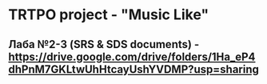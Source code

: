 # TRTPO project - "Music Like"
## Лаба №2-3 (SRS & SDS documents) - https://drive.google.com/drive/folders/1Ha_eP4dhPnM7GKLtwUhHtcayUshYVDMP?usp=sharing
